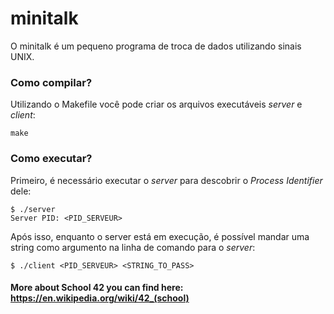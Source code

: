 # minitalk
O minitalk é um pequeno programa de troca de dados utilizando sinais UNIX.

### Como compilar?
Utilizando o Makefile você pode criar os arquivos executáveis *server* e *client*:
```
make
```

### Como executar?
Primeiro, é necessário executar o *server* para descobrir o *Process Identifier* dele:
```
$ ./server
Server PID: <PID_SERVEUR>

```
Após isso, enquanto o server está em execução, é possível mandar uma string como argumento na linha de comando para o *server*:
```
$ ./client <PID_SERVEUR> <STRING_TO_PASS>
```

#### More about School 42 you can find here: https://en.wikipedia.org/wiki/42_(school)
